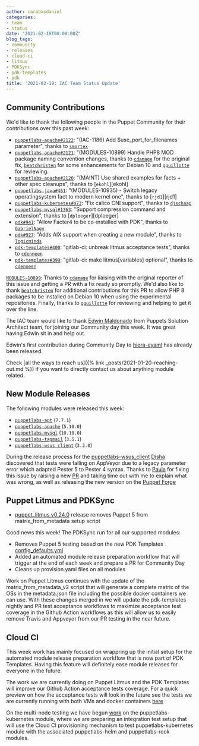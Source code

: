 ```yaml
---
author: carabasdaniel
categories:
- team
- status
date: "2021-02-19T00:00:00Z"
blog_tags:
- community
- releases
- cloud-ci
- litmus
- PDKSync
- pdk-templates
- pdk
title: '2021-02-19: IAC Team Status Update'
---
```


## Community Contributions

We'd like to thank the following people in the Puppet Community for their contributions over this past week:

- [`puppetlabs-apache#2122`][puppetlabs-apache-pr-2122]: "(IAC-1186) Add $use_port_for_filenames parameter", thanks to [`smortex`][smortex]
- [`puppetlabs-apache#2121`][puppetlabs-apache-pr-2121]: "(MODULES-10899) Handle PHP8 MOD package naming convention changes, thanks to [`cdamage`][cdamage] for the original fix, [`beatchristen`][beatchristen] for some enhancements for Debian 10 and [`gguillotte`][gguillotte] for reviewing.
- [`puppetlabs-apache#2120`][puppetlabs-apache-pr-2120]: "(MAINT) Use shared examples for facts + other spec cleanups", thanks to [`ekohl`][ekohl]
- [`puppetlabs-java#461`][puppetlabs-java-pr-461]: "(MODULES-10935) - Switch legacy operatingsystem fact to modern kernel one", thanks to [`rjd1`][rjd1]
- [`puppetlabs-kubernetes#473`][puppetlabs-kubernetes-pr-473]: "Fix calico CNI support", thanks to [`djschaap`][djschaap]
- [`puppetlabs-mysql#1363`][puppetlabs-mysql-pr-1363]: "Support compression command and extension", thanks to [`dploeger`][dploeger]
- [`pdk#941`][pdk-pr-941]: "Allow Facter4 to be co-installed with PDK", thanks to [`GabrielNagy`][GabrielNagy]
- [`pdk#927`][pdk-pr-927]: "Adds AIX support when creating a new module", thanks to [`logicminds`][logicminds]
- [`pdk-templates#400`][pdk-templates-pr-400]: "gitlab-ci: unbreak litmus acceptance tests", thanks to [`cdenneen`][cdenneen]
- [`pdk-templates#399`][pdk-templates-pr-399]: "gitlab-ci: make litmus[variables] optional", thanks to [`cdenneen`][cdenneen]

[`MODULES-10899`][MODULES-10899]: Thanks to [`cdamage`][cdamage] for liaising with the original reporter of this issue and getting a PR with a fix ready so promptly. 
We'd also like to thank [`beatchristen`][beatchristen] for additional contributions for this PR to allow PHP 8 packages to be installed on Debian 10 when using the experimental repositories.
Finally, thanks to [`gguillotte`][gguillotte] for reviewing and helping to get it over the line.

The IAC team would like to thank [Edwin Maldonado](https://github.com/mcka1n) from Puppets Solution Architect team, for joining our Community day this week. It was great having Edwin sit in and help out. 

Edwin's first contribution during Community Day to [hiera-eyaml](https://github.com/voxpupuli/hiera-eyaml/pull/313) has already been released. 

Check [all the ways to reach us]({% link _posts/2021-01-20-reaching-out.md %}) if you want to directly contact us about anything module related.

## New Module Releases

The following modules were released this week:

- [`puppetlabs-apt`][puppetlabs-apt] (`7.7.1`)
- [`puppetlabs-apache`][puppetlabs-apache] (`5.10.0`)
- [`puppetlabs-mysql`][puppetlabs-mysql] (`10.10.0`)
- [`puppetlabs-tagmail`][puppetlabs-tagmail] (`3.5.1`)
- [`puppetlabs-wsus_client`][puppetlabs-wsus_client] (`3.2.0`)

During the release process for the [puppetlabs-wsus_client][puppetlabs-wsus_client] [Disha](https://github.com/Disha-maker) discovered that tests were failing on AppVeyor due to a legacy parameter error which adapted Pester 5 to Pester 4 syntax. Thanks to [Paula](https://github.com/pmcmaw) for fixing this issue by raising a new [PR](https://github.com/puppetlabs/puppetlabs-wsus_client/pull/150)  and taking time out with me to explain what was wrong, as well as releasing the new version on the [Puppet Forge](https://forge.puppet.com/modules/puppetlabs/wsus_client)

## Puppet Litmus and PDKSync

- [puppet_litmus v0.24.0](https://rubygems.org/gems/puppet_litmus/versions/0.24.0) release removes Puppet 5 from matrix_from_metadata setup script

Good news this week! The PDKSync run for all our supported modules:
- Removes Puppet 5 testing based on the new PDK Templates [config_defaults.yml](https://github.com/puppetlabs/pdk-templates/pull/403)
- Added an automated module release preparation workflow that will trigger at the end of each week and prepare a PR for Community Day
- Cleans up provision.yaml files on all modules

Work on Puppet Litmus continues with the update of the matrix_from_metadata_v2 script that will generate a complete matrix of the OSs in the metadata.json file including the possible docker containers we can use. With these changes merged in we will update the pdk-templates nightly and PR test acceptance workflows to maximize acceptance test coverage in the Github Action workflows as this will allow us to easily remove Travis and Appveyor from our PR testing in the near future. 

## Cloud CI

This week work has mainly focused on wrappring up the initial setup for the automated module release preparation workflow that is now part of PDK Templates. Having this feature will definitely ease module releases for everyone in the future.

The work we are currently doing on Puppet Litmus and the PDK Templates will improve our Github Action acceptance tests coverage. For a quick preview on how the acceptance tests will look in the future see the tests we are currently running with both VMs and docker containers [here](https://github.com/puppetlabs/puppetlabs-testing/pull/346/checks)

On the multi-node testing we have begun [work](https://github.com/puppetlabs/puppetlabs-kubernetes/pull/481) on the puppetlabs-kubernetes module, where we are preparing an integration test setup that will use the Cloud CI provisioning mechanism to test puppetlabs-kubernetes module with the associated puppetlabs-helm and puppetlabs-rook modules. 

[MODULES-10899]: https://tickets.puppetlabs.com/browse/MODULES-10899
[beatchristen]: https://github.com/beatchristen
[cdamage]:       https://github.com/cdamage
[gguillotte]:       https://github.com/gguillotte
[puppetlabs-apache-pr-2121]: https://github.com/puppetlabs/puppetlabs-apache/pull/2121
[puppetlabs-apache-pr-2122]: https://github.com/puppetlabs/puppetlabs-apache/pull/2122
[puppetlabs-apache-pr-2120]: https://github.com/puppetlabs/puppetlabs-apache/pull/2120
[puppetlabs-java-pr-461]: https://github.com/puppetlabs/puppetlabs-java/pull/461
[puppetlabs-kubernetes-pr-473]: https://github.com/puppetlabs/puppetlabs-kubernetes/pull/473
[puppetlabs-mysql-pr-1363]: https://github.com/puppetlabs/puppetlabs-mysql/pull/1363
[pdk-pr-941]: https://github.com/puppetlabs/pdk/pull/941
[pdk-pr-927]: https://github.com/puppetlabs/pdk/pull/927
[pdk-templates-pr-400]: https://github.com/puppetlabs/pdk-templates/pull/400
[pdk-templates-pr-399]: https://github.com/puppetlabs/pdk-templates/pull/399
[puppetlabs-apt]: https://github.com/puppetlabs/puppetlabs-apt
[puppetlabs-apache]: https://github.com/puppetlabs/puppetlabs-apache
[puppetlabs-mysql]: http://github.com/puppetlabs/puppetlabs-mysql
[puppetlabs-tagmail]: https://github.com/puppetlabs/puppetlabs-tagmail/
[puppetlabs-wsus_client]: https://github.com/puppetlabs/puppetlabs-wsus_client
[djschaap]: https://github.com/djschaap
[smortex]: https://github.com/smortex
[GabrielNagy]: https://github.com/GabrielNagy
[logicminds]: https://github.com/logicminds
[cdenneen]: https://github.com/cdenneen
